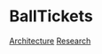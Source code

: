 # BallTickets


[Architecture](https://github.com/ZakariaICT/BallTickets/blob/main/Architecture.md)
[Research](https://github.com/ZakariaICT/BallTickets/blob/main/Research.md)
